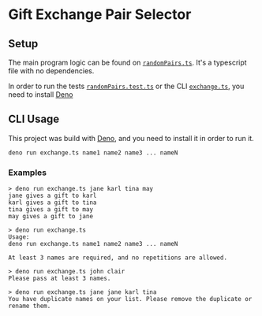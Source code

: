 # Gift Exchange Pair Selector

## Setup
The main program logic can be found on [`randomPairs.ts`](./randomPairs.ts). It's a typescript file with no dependencies.

In order to run the tests [`randomPairs.test.ts`](./randomPairs.test.ts) or the CLI [`exchange.ts`](./exchange.ts), you need to install [Deno](https://deno.land/#installation)

## CLI Usage
This project was build with [Deno](https://deno.land/#installation), and you need to install it in order to run it.


`deno run exchange.ts name1 name2 name3 ... nameN`

### Examples

```shell
> deno run exchange.ts jane karl tina may
jane gives a gift to karl
karl gives a gift to tina
tina gives a gift to may
may gives a gift to jane
```

```shell
> deno run exchange.ts
Usage:
deno run exchange.ts name1 name2 name3 ... nameN

At least 3 names are required, and no repetitions are allowed.
```

```shell
> deno run exchange.ts john clair
Please pass at least 3 names.
```

```shell
> deno run exchange.ts jane jane karl tina
You have duplicate names on your list. Please remove the duplicate or rename them.
```
